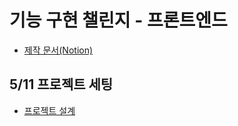 # 기능 구현 챌린지 - 프론트엔드

- [제작 문서(Notion)](https://time-map.notion.site/Techeer-5ecace250f2344e9a1e2a5cde3c64ffa?pvs=4)

## 5/11 프로젝트 세팅

- [프로젝트 설계](https://time-map.notion.site/d31c8754ba6740e5b5deb2ce37cce29c?pvs=4)
